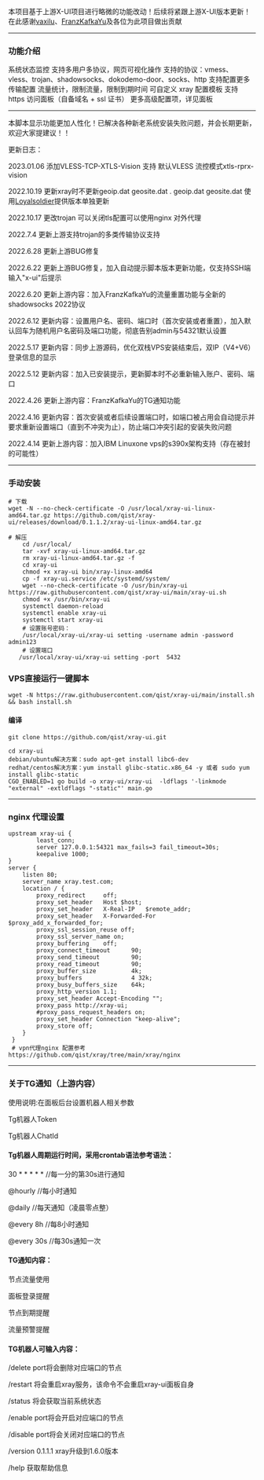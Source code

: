 本项目基于上游X-UI项目进行略微的功能改动！后续将紧跟上游X-UI版本更新！在此感谢[vaxilu](https://github.com/vaxilu/x-ui)、[FranzKafkaYu](https://github.com/FranzKafkaYu/x-ui)及各位为此项目做出贡献

----------------------------------------------------------------------------------------------------------------------------------------------
### 功能介绍

系统状态监控
支持多用户多协议，网页可视化操作
支持的协议：vmess、vless、trojan、shadowsocks、dokodemo-door、socks、http
支持配置更多传输配置
流量统计，限制流量，限制到期时间
可自定义 xray 配置模板
支持 https 访问面板（自备域名 + ssl 证书）
更多高级配置项，详见面板

----------------------------------------------------------------------------------------------------------------------------------------------

本脚本显示功能更加人性化！已解决各种新老系统安装失败问题，并会长期更新，欢迎大家提建议！！
    

更新日志：

2023.01.06 添加VLESS-TCP-XTLS-Vision 支持 默认VLESS 流控模式xtls-rprx-vision

2022.10.19 更新xray时不更新geoip.dat geosite.dat . geoip.dat geosite.dat 使用[Loyalsoldier](https://github.com/Loyalsoldier/geoip)提供版本单独更新

2022.10.17 更改trojan 可以关闭tls配置可以使用nginx 对外代理

2022.7.4 更新上游支持trojan的多类传输协议支持

2022.6.28 更新上游BUG修复

2022.6.22 更新上游BUG修复，加入自动提示脚本版本更新功能，仅支持SSH端输入"x-ui"后提示

2022.6.20 更新上游内容：加入FranzKafkaYu的流量重置功能与全新的shadowsocks 2022协议

2022.6.12 更新内容：设置用户名、密码、端口时（首次安装或者重置），加入默认回车为随机用户名密码及端口功能，彻底告别admin与54321默认设置

2022.5.17 更新内容：同步上游源码，优化双栈VPS安装结束后，双IP（V4+V6）登录信息的显示

2022.5.12 更新内容：加入已安装提示，更新脚本时不必重新输入账户、密码、端口

2022.4.26 更新上游内容：FranzKafkaYu的TG通知功能

2022.4.16 更新内容：首次安装或者后续设置端口时，如端口被占用会自动提示并要求重新设置端口（直到不冲突为止），防止端口冲突引起的安装失败问题

2022.4.14 更新上游内容：加入IBM Linuxone vps的s390x架构支持（存在被封的可能性）

-------------------------------------------------------------------------------------------------------------------------------------------------
### 手动安装

```
# 下载 
wget -N --no-check-certificate -O /usr/local/xray-ui-linux-amd64.tar.gz https://github.com/qist/xray-ui/releases/download/0.1.1.2/xray-ui-linux-amd64.tar.gz

# 解压
    cd /usr/local/
    tar -xvf xray-ui-linux-amd64.tar.gz
    rm xray-ui-linux-amd64.tar.gz -f
    cd xray-ui
    chmod +x xray-ui bin/xray-linux-amd64
    cp -f xray-ui.service /etc/systemd/system/
    wget --no-check-certificate -O /usr/bin/xray-ui https://raw.githubusercontent.com/qist/xray-ui/main/xray-ui.sh
    chmod +x /usr/bin/xray-ui
    systemctl daemon-reload
    systemctl enable xray-ui
    systemctl start xray-ui
    # 设置账号密码：
    /usr/local/xray-ui/xray-ui setting -username admin -password admin123
    # 设置端口
   /usr/local/xray-ui/xray-ui setting -port  5432
```

### VPS直接运行一键脚本

```
wget -N https://raw.githubusercontent.com/qist/xray-ui/main/install.sh && bash install.sh
```

#### 编译

```
git clone https://github.com/qist/xray-ui.git

cd xray-ui
debian/ubuntu解决方案：sudo apt-get install libc6-dev
redhat/centos解决方案：yum install glibc-static.x86_64 -y 或者 sudo yum install glibc-static
CGO_ENABLED=1 go build -o xray-ui/xray-ui  -ldflags '-linkmode "external" -extldflags "-static"' main.go
```
--------------------------------------------------------------------------------------------------------------------------------------------------
### nginx 代理设置
```
upstream xray-ui {
        least_conn;
        server 127.0.0.1:54321 max_fails=3 fail_timeout=30s;
        keepalive 1000;
}
server {
    listen 80;
    server_name xray.test.com;
    location / {
        proxy_redirect     off;
        proxy_set_header   Host $host;
        proxy_set_header   X-Real-IP   $remote_addr;
        proxy_set_header   X-Forwarded-For  $proxy_add_x_forwarded_for;
        proxy_ssl_session_reuse off;
        proxy_ssl_server_name on;
        proxy_buffering    off;
        proxy_connect_timeout      90;
        proxy_send_timeout         90;
        proxy_read_timeout         90;
        proxy_buffer_size          4k;
        proxy_buffers              4 32k;
        proxy_busy_buffers_size    64k;
        proxy_http_version 1.1;
        proxy_set_header Accept-Encoding "";
        proxy_pass http://xray-ui;
        #proxy_pass_request_headers on;
        proxy_set_header Connection "keep-alive";
        proxy_store off;
    }
 }
 # vpn代理nginx 配置参考
https://github.com/qist/xray/tree/main/xray/nginx
```
--------------------------------------------------------------------------------------------------------------------------------------------------
### 关于TG通知（上游内容）

使用说明:在面板后台设置机器人相关参数

Tg机器人Token

Tg机器人ChatId

#### Tg机器人周期运行时间，采用crontab语法参考语法：

30 * * * * * //每一分的第30s进行通知

@hourly //每小时通知

@daily //每天通知（凌晨零点整）

@every 8h //每8小时通知

@every 30s  //每30s通知一次

#### TG通知内容：

节点流量使用

面板登录提醒

节点到期提醒

流量预警提醒

#### TG机器人可输入内容：

/delete port将会删除对应端口的节点

/restart 将会重启xray服务，该命令不会重启xray-ui面板自身

/status 将会获取当前系统状态

/enable port将会开启对应端口的节点

/disable port将会关闭对应端口的节点

/version 0.1.1.1 xray升级到1.6.0版本

/help 获取帮助信息